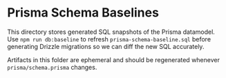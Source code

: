 # Prisma Schema Baselines

This directory stores generated SQL snapshots of the Prisma datamodel. Use `npm run db:baseline` to refresh `prisma-schema-baseline.sql` before generating Drizzle migrations so we can diff the new SQL accurately.

Artifacts in this folder are ephemeral and should be regenerated whenever `prisma/schema.prisma` changes.

